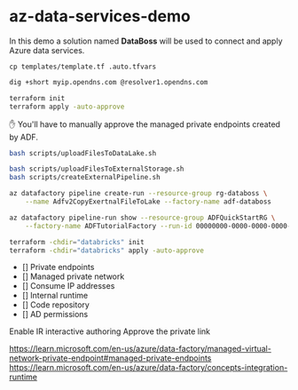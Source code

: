 # az-data-services-demo

In this demo a solution named **DataBoss** will be used to connect and apply Azure data services.

```
cp templates/template.tf .auto.tfvars
```

```sh
dig +short myip.opendns.com @resolver1.opendns.com
```

```sh
terraform init
terraform apply -auto-approve
```

✋ You'll have to manually approve the managed private endpoints created by ADF.

```sh
bash scripts/uploadFilesToDataLake.sh

bash scripts/uploadFilesToExternalStorage.sh
bash scripts/createExternalPipeline.sh
```

```sh
az datafactory pipeline create-run --resource-group rg-databoss \
    --name Adfv2CopyExertnalFileToLake --factory-name adf-databoss

az datafactory pipeline-run show --resource-group ADFQuickStartRG \
    --factory-name ADFTutorialFactory --run-id 00000000-0000-0000-0000-000000000000
```


```sh
terraform -chdir="databricks" init
terraform -chdir="databricks" apply -auto-approve
```


- [] Private endpoints
- [] Managed private network
- [] Consume IP addresses
- [] Internal runtime
- [] Code repository
- [] AD permissions

Enable IR interactive authoring
Approve the private link



https://learn.microsoft.com/en-us/azure/data-factory/managed-virtual-network-private-endpoint#managed-private-endpoints
https://learn.microsoft.com/en-us/azure/data-factory/concepts-integration-runtime